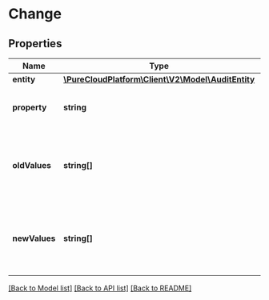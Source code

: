 # Change

## Properties
Name | Type | Description | Notes
------------ | ------------- | ------------- | -------------
**entity** | [**\PureCloudPlatform\Client\V2\Model\AuditEntity**](AuditEntity.md) |  | [optional] 
**property** | **string** | The property that was changed | [optional] 
**oldValues** | **string[]** | The old values which were modified and/or removed by this action. | [optional] 
**newValues** | **string[]** | The new values which were modified and/or added by this action. | [optional] 

[[Back to Model list]](../README.md#documentation-for-models) [[Back to API list]](../README.md#documentation-for-api-endpoints) [[Back to README]](../README.md)


